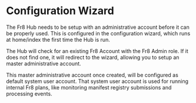 Configuration Wizard
====================

The Fr8 Hub needs to be setup with an administrative account before it can be properly used. This is configured in the configuration wizard, which
runs at home/index the first time the Hub is run.

The Hub will check for an existing Fr8 Account with the Fr8 Admin role. If it does not find one, it will redirect to the wizard, allowing you to setup an master administrative account.

This master administrative account once created, will be configured as default system user account. That system user account is used for running internal Fr8 plans, like monitoring manifest registry submissions and processing events.
